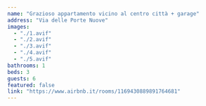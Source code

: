 ```yaml
---
name: "Grazioso appartamento vicino al centro città + garage"
address: "Via delle Porte Nuove"
images:
  - "./1.avif"
  - "./2.avif"
  - "./3.avif"
  - "./4.avif"
  - "./5.avif"
bathrooms: 1
beds: 3
guests: 6
featured: false
link: "https://www.airbnb.it/rooms/1169430889891764681"
---
```

